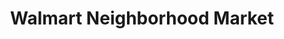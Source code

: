 ---
title: "Walmart Neighborhood Market"
url: /albany/walmart-neighborhood-market-south-westover-boulevard/
shop: supermarket
---
